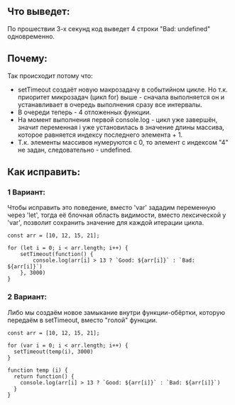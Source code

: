 ## Что выведет:
По прошествии 3-х секунд код выведет 4 строки "Bad: undefined" одновременно.

## Почему:

Так происходит потому что:
- setTimeout создаёт новую макрозадачу в событийном цикле. Но т.к. приоритет микрозадач (цикл for) выше - сначала выполняется он и устанавливает в очередь выполнения сразу все интервалы.
- В очереди теперь - 4 отложенных функции.
- На момент выполнения первой console.log - цикл уже завершён, значит переменная i уже установилась в значение длины массива, которое равняется индексу последнего элемента + 1.
- Т.к. элементы массивов нумеруются с 0, то элемент с индексом "4" не задан, следовательно - undefined.

## Как исправить:  
### 1 Вариант: 
Чтобы исправить это поведение, вместо 'var' зададим переменную через 'let', тогда её блочная область видимости, вместо лексической у 'var', позволит сохранить значение для каждой итерации цикла.

    const arr = [10, 12, 15, 21];

    for (let i = 0; i < arr.length; i++) {
        setTimeout(function() {
            console.log(arr[i] > 13 ? `Good: ${arr[i]}` : `Bad: ${arr[i]}`)
        }, 3000)
    }

### 2 Вариант: 
Либо мы создаём новое замыкание внутри функции-обёртки, которую передаём в setTimeout, вместо "голой" функции.
    
    const arr = [10, 12, 15, 21];

    for (var i = 0; i < arr.length; i++) {
      setTimeout(temp(i), 3000)
    }
    
    function temp (i) {
      return function() {
        console.log(arr[i] > 13 ? `Good: ${arr[i]}` : `Bad: ${arr[i]}`)
      }
    }